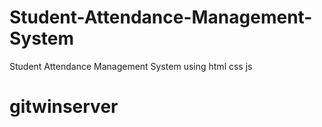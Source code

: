 # Student-Attendance-Management-System
Student Attendance Management System using html css js
# gitwinserver
